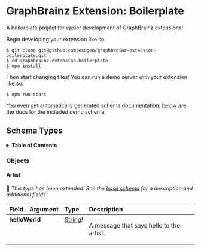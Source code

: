 # GraphBrainz Extension: Boilerplate

A boilerplate project for easier development of GraphBrainz extensions!

Begin developing your extension like so:

```console
$ git clone git@github.com:exogen/graphbrainz-extension-boilerplate.git
$ cd graphbrainz-extension-boilerplate
$ npm install
```

Then start changing files! You can run a demo server with your extension like
so:

```console
$ npm run start
```

You even get automatically generated schema documentation; below are the docs
for the included demo schema.

<!-- START graphql-markdown -->

## Schema Types

<details>
  <summary><strong>Table of Contents</strong></summary>

  * [Objects](#objects)
    * [Artist](#artist)

</details>

### Objects

#### Artist

:small_blue_diamond: *This type has been extended.
See the [base schema](https://github.com/exogen/graphbrainz/docs/types.md) for a description and additional fields.*

<table>
<thead>
<tr>
<th align="left">Field</th>
<th align="right">Argument</th>
<th align="left">Type</th>
<th align="left">Description</th>
</tr>
</thead>
<tbody>
<tr>
<td colspan="2" valign="top"><strong>helloWorld</strong></td>
<td valign="top"><a href="https://github.com/exogen/graphbrainz/docs/types.md#string">String</a>!</td>
<td>

A message that says hello to the artist.

</td>
</tr>
</tbody>
</table>

<!-- END graphql-markdown -->
